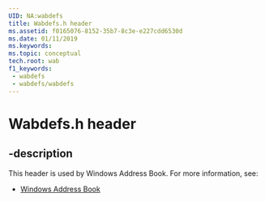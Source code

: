 ```yaml
---
UID: NA:wabdefs
title: Wabdefs.h header
ms.assetid: f0165076-8152-35b7-8c3e-e227cdd6530d
ms.date: 01/11/2019
ms.keywords: 
ms.topic: conceptual
tech.root: wab
f1_keywords:
 - wabdefs
 - wabdefs/wabdefs
---
```


# Wabdefs.h header


## -description

This header is used by Windows Address Book. For more information, see:

- [Windows Address Book](../_wab/index.md)


